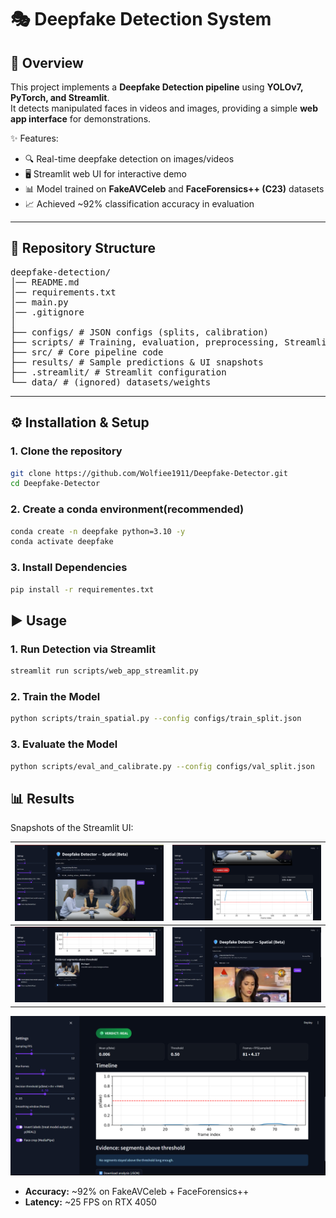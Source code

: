 # 🎭 Deepfake Detection System  

## 🔹 Overview  
This project implements a **Deepfake Detection pipeline** using **YOLOv7, PyTorch, and Streamlit**.  
It detects manipulated faces in videos and images, providing a simple **web app interface** for demonstrations.  

✨ Features:  
- 🔍 Real-time deepfake detection on images/videos  
- 🖥️ Streamlit web UI for interactive demo  
- 📊 Model trained on **FakeAVCeleb** and **FaceForensics++ (C23)** datasets  
- 📈 Achieved ~92% classification accuracy in evaluation  

---

## 📂 Repository Structure  

<pre>deepfake-detection/ 
│── README.md 
│── requirements.txt 
│── main.py 
│── .gitignore 
│ 
├── configs/ # JSON configs (splits, calibration)
├── scripts/ # Training, evaluation, preprocessing, Streamlit app 
├── src/ # Core pipeline code 
├── results/ # Sample predictions & UI snapshots
├── .streamlit/ # Streamlit configuration 
└── data/ # (ignored) datasets/weights </pre>

---

## ⚙️ Installation & Setup  

### 1. Clone the repository  
```bash
git clone https://github.com/Wolfiee1911/Deepfake-Detector.git
cd Deepfake-Detector
```
### 2. Create a conda environment(recommended)
```bash
conda create -n deepfake python=3.10 -y
conda activate deepfake
```

### 3. Install Dependencies
```bash
pip install -r requirementes.txt
```

## ▶️ Usage

### 1. Run Detection via Streamlit
```bash
streamlit run scripts/web_app_streamlit.py
```

### 2. Train the Model
```bash
python scripts/train_spatial.py --config configs/train_split.json
```

### 3. Evaluate the Model
```bash
python scripts/eval_and_calibrate.py --config configs/val_split.json
```

## 📊 Results  

Snapshots of the Streamlit UI:  

| ![Demo1](results/1st-pic-demo.png) | ![Demo2](results/2nd-pic-demo.png) |
|-----------------------------------|-----------------------------------|
| ![Demo3](results/3rd-pic-demo.png) | ![Demo4](results/4th-pic-demo.png) |

![Demo5](results/5th-pic-demo.png)

- **Accuracy:** ~92% on FakeAVCeleb + FaceForensics++  
- **Latency:** ~25 FPS on RTX 4050


